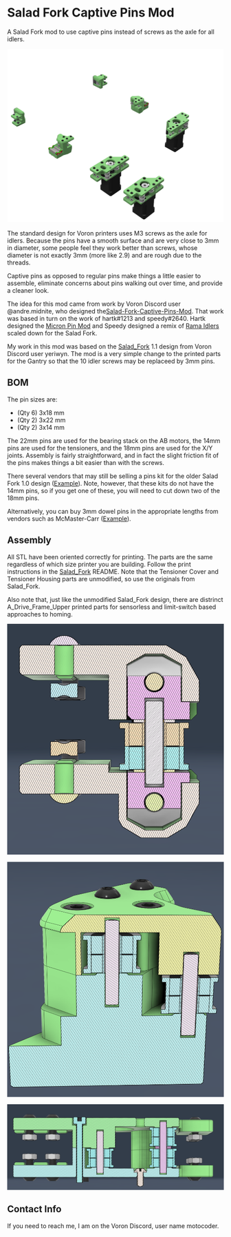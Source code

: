 # Salad Fork Captive Pins Mod
A Salad Fork mod to use captive pins instead of screws as the axle for all idlers.
 
![Salad Fork Captive Pins Mod](images/render.png)

The standard design for Voron printers uses M3 screws as the axle for idlers. Because the pins
have a smooth surface and are very close to 3mm in diameter, some people feel they work better
than screws, whose diameter is not exactly 3mm (more like 2.9) and are rough due to the threads.

Captive pins as opposed to regular pins make things a little easier to assemble, eliminate
concerns about pins walking out over time, and provide a cleaner look.

The idea for this mod came from work by Voron Discord user @andre.midnite, who designed the[Salad-Fork-Captive-Pins-Mod](https://github.com/Midnite3DP/Salad-Fork-Captive-Pins-Mod). That work was based in turn on the work of hartk#1213 and speedy#2640. Hartk designed the [Micron Pin Mod](https://github.com/printersforants/Micron/tree/main/Mods/Hartk/Pin_Mod/) and Speedy designed a remix of [Rama Idlers](https://github.com/Ramalama2/Voron-2-Mods/tree/main/Front_Idlers) scaled down for the Salad Fork.

My work in this mod was based on the [Salad_Fork](https://github.com/PrintersForAnts/Salad_Fork) 1.1 design from Voron Discord user yeriwyn. The mod is a very simple change to the printed parts for the Gantry so that the 10 idler screws may be replaceed by 3mm pins. 

## BOM

The pin sizes are:
* (Qty 6) 3x18 mm
* (Qty 2) 3x22 mm
* (Qty 2) 3x14 mm

The 22mm pins are used for the bearing stack on the AB motors, the 14mm pins are used for the tensioners, and the 18mm pins are used for the X/Y joints. Assembly is fairly straightforward, and in fact the slight friction fit of the pins makes things a bit easier than with the screws. 

There several vendors that may still be selling a pins kit for the older Salad Fork 1.0 design ([Example](https://dfh.fm/products/ultra-lightweight-aluminum-salad-fork-pins-mod-kit)). Note, however, that these kits do not have the 14mm pins, so if you get one of these, you will need to cut down two of the 18mm pins.

Alternatively, you can buy 3mm dowel pins in the appropriate lengths from vendors such as McMaster-Carr ([Example](https://www.mcmaster.com/catalog/130/3816/93600A364)). 

## Assembly

All STL have been oriented correctly for printing. The parts are the same regardless of which size printer you are building. Follow the print instructions in the [Salad_Fork](https://github.com/PrintersForAnts/Salad_Fork) README. Note that the Tensioner Cover and Tensioner Housing parts are unmodified, so use the originals from Salad_Fork.

Also note that, just like the unmodified Salad_Fork design, there are distrinct A_Drive_Frame_Upper printed parts for sensorless and limit-switch based approaches to homing. 

![Tensioner Sectioned](images/tensioner_sectioned.png)

![XY Joint Sectioned](images/xy_joint_sectioned.png)

![B Drive Sectioned](images/b_drive_sectioned.png)

## Contact Info

If you need to reach me, I am on the Voron Discord, user name motocoder.